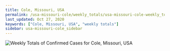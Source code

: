 ```yaml
---
title: Cole, Missouri, USA
permalink: /usa-missouri-cole/weekly_totals/usa-missouri-cole-weekly_totals.html
last_updated: Oct 27, 2020
keywords: ["Cole, Missouri, USA", "weekly totals"]
sidebar: usa-missouri-cole_sidebar
---
```


![Weekly Totals of Confirmed Cases for Cole, Missouri, USA](/covid_tracker/images/graphs/usa-missouri-cole-weekly_totals_graph.png)
